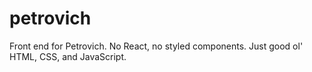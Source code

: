 # petrovich
Front end for Petrovich. No React, no styled components. Just good ol' HTML, CSS, and JavaScript.
